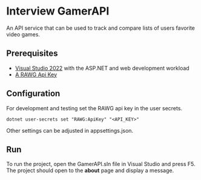 # Interview GamerAPI

An API service that can be used to track and compare lists of users favorite video games.

## Prerequisites

* [Visual Studio 2022](https://visualstudio.microsoft.com/vs/#download) with the ASP.NET and web development workload
* [A RAWG Api Key](https://rawg.io/)

## Configuration 

For development and testing set the RAWG api key in the user secrets.

```
dotnet user-secrets set "RAWG:ApiKey" "<API_KEY>"
```

Other settings can be adjusted in appsettings.json.

## Run

To run the project, open the GamerAPI.sln file in Visual Studio and press F5. The project should open to the **about** page and display a message.